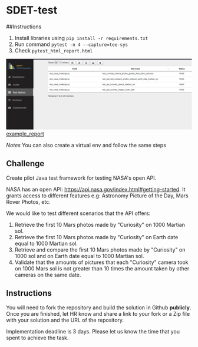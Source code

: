 # SDET-test
##Instructions
1. Install libraries using `pip install -r requirements.txt`
2. Run command `pytest -n 4 --capture=tee-sys`
3. Check `pytest_html_report.html`

![alt text](example-report.JPG)
[example_report](https://joyep-jojo.github.io/nasa_challenge/report/pytest_html_report.html#dashboard)

*Notes*
You can also create a virtual env and follow the same steps

## Challenge
Create pilot Java test framework for testing NASA's open API.

NASA has an open API: https://api.nasa.gov/index.html#getting-started. It grants access to different features e.g: Astronomy Picture of the Day, Mars Rover Photos, etc.

We would like to test different scenarios that the API offers:
1. Retrieve the first 10 Mars photos made by "Curiosity" on 1000 Martian sol.
2. Retrieve the first 10 Mars photos made by "Curiosity" on Earth date equal to 1000 Martian sol.
3. Retrieve and compare the first 10 Mars photos made by "Curiosity" on 1000 sol and on Earth date equal to 1000 Martian sol.
4. Validate that the amounts of pictures that each "Curiosity" camera took on 1000 Mars sol is not greater than 10 times the amount taken by other cameras on the same date.

## Instructions
You will need to fork the repository and build the solution in Github **publicly**. Once you are finished, let HR know and share a link to your fork or a Zip file with your solution and the URL of the repository.

Implementation deadline is 3 days. Please let us know the time that you spent to achieve the task.


